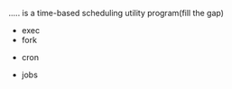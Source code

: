 ..... is a time-based scheduling utility program(fill the gap) 
  * exec
  * fork
  + cron 
  * jobs
